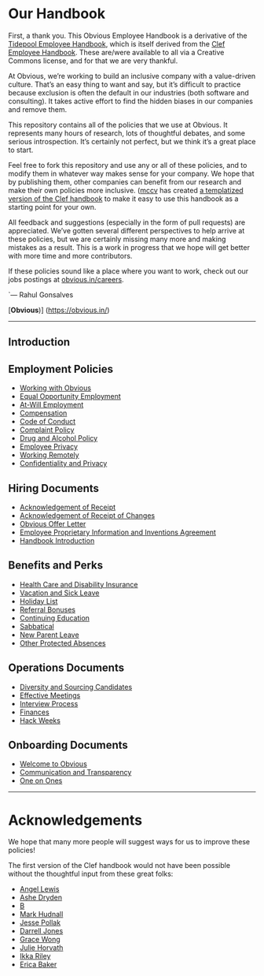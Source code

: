 # Our Handbook

First, a thank you. This Obvious Employee Handbook is a derivative of the [Tidepool Employee Handbook](https://github.com/tidepool-org/handbook/), which is itself derived from the [Clef Employee Handbook](https://github.com/clef/handbook/). These are/were available to all via a Creative Commons license, and for that we are very thankful.

At Obvious, we’re working to build an inclusive company with a value-driven culture. That’s an easy thing to want and say, but it’s difficult to practice because exclusion is often the default in our industries (both software and consulting). It takes active effort to find the hidden biases in our companies and remove them.

This repository contains all of the policies that we use at Obvious. It represents many hours of research, lots of thoughtful debates, and some serious introspection. It’s certainly not perfect, but we think it’s a great place to start.

Feel free to fork this repository and use any or all of these policies, and to modify them in whatever way makes sense for your company. We hope that by publishing them, other companies can benefit from our research and make their own policies more inclusive. ([mccv](github.com/mccv) has created [a templatized version of the Clef handbook](https://github.com/turbinelabs/handbook-template) to make it easy to use this handbook as a starting point for your own.

All feedback and suggestions (especially in the form of pull requests) are  appreciated. We’ve gotten several different perspectives to help arrive at these policies, but we are certainly missing many more and making mistakes as a result. This is a work in progress that we hope will get better with more time and more contributors.

If these policies sound like a place where you want to work, check out our jobs postings at [obvious.in/careers](https://obvious.in/careers).

`— Rahul Gonsalves

[**Obvious**)] (https://obvious.in/)

***

## Introduction

## Employment Policies
* [Working with Obvious](https://github.com/obvious/handbook/blob/master/Employment%20Policies/Working%20with%20Obvious.md)
* [Equal Opportunity Employment](https://github.com/obvious/handbook/blob/master/Employment%20Policies/Equal%20Opportunity%20Employment.md)
* [At-Will Employment](https://github.com/obvious/handbook/blob/master/Employment%20Policies/At-Will%20Employment.md)
* [Compensation](https://github.com/obvious/handbook/blob/master/Employment%20Policies/Compensation.md)
* [Code of Conduct](https://github.com/obvious/handbook/blob/master/Employment%20Policies/Code%20of%20Conduct.md)
* [Complaint Policy](https://github.com/obvious/handbook/blob/master/Employment%20Policies/Complaint%20Policy.md)
* [Drug and Alcohol Policy](https://github.com/obvious/handbook/blob/master/Employment%20Policies/Drug%20and%20Alcohol%20Policy.md)
* [Employee Privacy](https://github.com/obvious/handbook/blob/master/Employment%20Policies/Employee%20Privacy.md)
* [Working Remotely](https://github.com/obvious/handbook/blob/master/Employment%20Policies/Working%20Remotely.md)
* [Confidentiality and Privacy](https://github.com/obvious/handbook/blob/master/Employment%20Policies/Confidentiality%20and%20Privacy.md)

## Hiring Documents
* [Acknowledgement of Receipt](https://github.com/obvious/handbook/blob/master/Hiring%20Documents/Acknowledgment%20of%20Receipt.md)
* [Acknowledgement of Receipt of Changes](https://github.com/obvious/handbook/blob/master/Hiring%20Documents/Acknowledgement%20of%20Receipt%20of%20Changes.md)
* [Obvious Offer Letter](https://github.com/obvious/handbook/blob/master/Hiring%20Documents/Obvious%20Offer%20Letter.md)
* [Employee Proprietary Information and Inventions Agreement](https://github.com/obvious/handbook/blob/master/Hiring%20Documents/Employee%20Proprietary%20Information%20and%20Inventions%20Assignment%20Agreement.md)
* [Handbook Introduction](https://github.com/obvious/handbook/blob/master/Hiring%20Documents/Handbook%20Introduction.md)

## Benefits and Perks
* [Health Care and Disability Insurance](https://github.com/obvious/handbook/blob/master/Benefits%20and%20Perks/Health%20Insurance%20and%20Other%20Benefits.md)
* [Vacation and Sick Leave](https://github.com/obvious/handbook/blob/master/Benefits%20and%20Perks/Vacation%20and%20Sick%20Leave.md)
* [Holiday List](https://github.com/obvious/handbook/blob/master/Benefits%20and%20Perks/Holiday%20List.md)
* [Referral Bonuses](https://github.com/obvious/handbook/blob/master/Benefits%20and%20Perks/Referral%20Bonuses.md)
* [Continuing Education](https://github.com/obvious/handbook/blob/master/Benefits%20and%20Perks/Continuing%20Education.md)
* [Sabbatical](https://github.com/obvious/handbook/blob/master/Benefits%20and%20Perks/Sabbatical.md)
* [New Parent Leave](https://github.com/obvious/handbook/blob/master/Benefits%20and%20Perks/New%20Parent%20Leave.md)
* [Other Protected Absences](https://github.com/obvious/handbook/blob/master/Benefits%20and%20Perks/Other%20Protected%20Absences.md)


## Operations Documents
* [Diversity and Sourcing Candidates](https://github.com/obvious/handbook/blob/master/Operations%20Documents/Diversity%20and%20Sourcing%20Candidates.md)
* [Effective Meetings](https://github.com/obvious/handbook/blob/master/Operations%20Documents/Effective%20Meetings.md)
* [Interview Process](https://github.com/obvious/handbook/blob/master/Operations%20Documents/Interview%20Process.md)
* [Finances](https://github.com/obvious/handbook/blob/master/Operations%20Documents/Finances.md)
* [Hack Weeks](https://github.com/obvious/handbook/blob/master/Operations%20Documents/Hack%20Weeks.md)

## Onboarding Documents
* [Welcome to Obvious](https://github.com/obvious/handbook/blob/master/Onboarding%20Documents/Welcome%20to%20Obvious.md)
* [Communication and Transparency](https://github.com/obvious/handbook/blob/master/Onboarding%20Documents/Communication%20and%20Transparency.md)
* [One on Ones](https://github.com/obvious/handbook/blob/master/Onboarding%20Documents/One-on-Ones.md)

***

# Acknowledgements

We hope that many more people will suggest ways for us to improve these policies!

The first version of the Clef handbook would not have been possible without the thoughtful input from these great folks:

* [Angel Lewis](http://www.allemployerlaw.com/)
* [Ashe Dryden](http://www.ashedryden.com/)
* [B](https://twitter.com/brennenbyrne)
* [Mark Hudnall](https://twitter.com/landakram)
* [Jesse Pollak](https://twitter.com/jessepollak)
* [Darrell Jones](https://twitter.com/darrelljonesiii)
* [Grace Wong](https://twitter.com/gwongz)
* [Julie Horvath](https://twitter.com/nrrrdcore)
* [Ikka Riley](https://twitter.com/isicalynn)
* [Erica Baker](https://twitter.com/ericajoy)